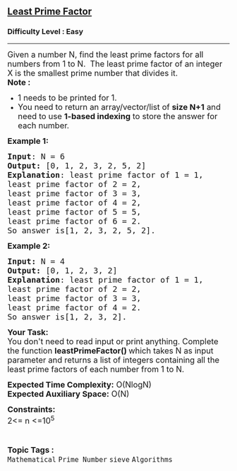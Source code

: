 <h2><a href="https://www.geeksforgeeks.org/problems/least-prime-factor5216/1?page=1&category=Prime%20Number,sieve&sortBy=submissions">Least Prime Factor</a></h2><h3>Difficulty Level : Easy</h3><hr><div class="problems_problem_content__Xm_eO"><p><span style="font-size: 18px;">Given a number N, find the least prime factors for all numbers from 1 to N.&nbsp; The least prime factor of an integer X is the smallest prime number that divides it.<br><strong>Note : </strong></span></p>
<ul>
<li><span style="font-size: 18px;">1 needs to be printed for 1.</span></li>
<li><span style="font-size: 18px;">You need to return an array/vector/list of <strong>size N+1</strong>&nbsp;and need to use <strong>1-based indexing</strong> to store the answer for each number.</span></li>
</ul>
<p><span style="font-size: 18px;"><strong>Example 1:</strong></span></p>
<pre><span style="font-size: 18px;"><strong>Input</strong>: N = 6
<strong>Output:</strong> [0, 1, 2, 3, 2, 5, 2]&nbsp;
<strong>Explanation</strong>: least prime factor of 1 = 1,
least prime factor of 2 = 2,
least prime factor of 3 = 3,
least prime factor of 4 = 2,
least prime factor of 5 = 5,
least prime factor of 6 = 2.
So answer is[1, 2, 3, 2, 5, 2]. </span>
</pre>
<p><span style="font-size: 18px;"><strong>Example 2:</strong></span></p>
<pre><span style="font-size: 18px;"><strong>Input: </strong>N = 4
<strong>Output:&nbsp;</strong>[0, 1, 2, 3, 2]
<strong>Explanation</strong>: least prime factor of 1 = 1,
least prime factor of 2 = 2,
least prime factor of 3 = 3,
least prime factor of 4 = 2.
So answer is[1, 2, 3, 2]. 
</span></pre>
<p><span style="font-size: 18px;"><strong>Your Task:&nbsp;&nbsp;</strong><br>You don't need to read input or print anything. Complete the function <strong>leastPrimeFactor()&nbsp;</strong>which takes N as input parameter and returns a list of integers containing all the least prime factors of each number from 1 to N.</span></p>
<p><span style="font-size: 18px;"><strong>Expected Time Complexity:</strong> O(NlogN)<br><strong>Expected Auxiliary Space:</strong> O(N)</span></p>
<p><span style="font-size: 18px;"><strong>Constraints:</strong><br>2&lt;= n &lt;=10<sup>5</sup></span></p></div><br><p><span style=font-size:18px><strong>Topic Tags : </strong><br><code>Mathematical</code>&nbsp;<code>Prime Number</code>&nbsp;<code>sieve</code>&nbsp;<code>Algorithms</code>&nbsp;